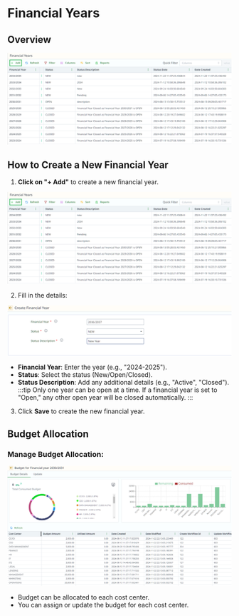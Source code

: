 # Financial Years

## Overview

![financialYearsOverview.png](../../static/img/financialYearsOverview.png)

## How to Create a New Financial Year

1. **Click on "+ Add"** to create a new financial year.

![financialYearsOverview.png](../../static/img/financialYearsOverview.png)

2. Fill in the details:

![newFinancialYear.png](../../static/img/newFinancialYear.png)

- **Financial Year**: Enter the year (e.g., "2024-2025").
- **Status**: Select the status (New/Open/Closed).
- **Status Description**: Add any additional details (e.g., "Active", "Closed").
:::tip
Only one year can be open at a time.
If a financial year is set to "Open," any other open year will be closed automatically.
:::

3. Click **Save** to create the new financial year.

##  Budget Allocation

### Manage Budget Allocation:
![costCenterBudgetAllocation.png](../../static/img/costCenterBudgetAllocation.png)
- Budget can be allocated to each cost center.
- You can assign or update the budget for each cost center.

